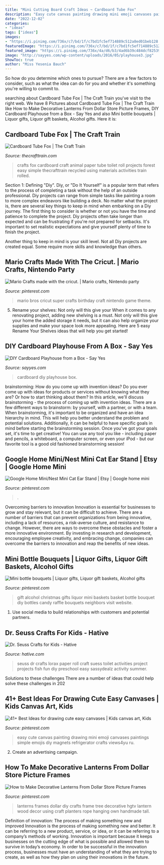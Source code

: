 ```yaml
---
title: "Mini Cutting Board Craft Ideas ~ Cardboard Tube Fox"
description: "Easy cute canvas painting drawing mini emoji canvases paintings simple emojis diy magnets refrigerator crafts views4yu ru"
date: "2022-12-02"
categories:
- "ideas"
tags: ["ideas"]
images:
- "https://i.pinimg.com/736x/c7/bd/1f/c7bd1fc5ef714889c512a8ed01beb128.jpg"
featuredImage: "https://i.pinimg.com/736x/c7/bd/1f/c7bd1fc5ef714889c512a8ed01beb128.jpg"
featured_image: "https://i.pinimg.com/736x/4a/d6/b3/4ad6b39c484dcf82539a6101a161de44.jpg"
image: "http://sayyes.com/wp-content/uploads/2016/05/playhouse3.jpg"
ShowToc: true
author: "Miss Yesenia Bauch"
---
```



So how do you determine which ones to pursue? There are a few factors to consider, such as what the idea can do for you and whether it's something you're willing to commit to.

	

		
searching about Cardboard Tube Fox | The Craft Train you've visit to the right web. We have 8 Pictures about Cardboard Tube Fox | The Craft Train like How to Make Decorative Lanterns From Dollar Store Picture Frames, DIY Cardboard Playhouse from a Box - Say Yes and also Mini bottle bouquets | Liquor gifts, Liquor gift baskets, Alcohol gifts. Here it is:
		
    
## Cardboard Tube Fox | The Craft Train

<img loading=lazy src="https://www.thecrafttrain.com/wp-content/uploads/2016/08/fox-pin.jpg" onerror="this.onerror=null;this.src='https://tse3.mm.bing.net/th?id=OIP.0hw63MUCWH00N_azxqW7rAHaRo&amp;pid=15.1';" alt="Cardboard Tube Fox | The Craft Train">

_Source: thecrafttrain.com_

>crafts fox cardboard craft animal paper tube toilet roll projects forest easy simple thecrafttrain recycled using materials activities train rolled. 

	

Section 1: Defining "Diy".
Diy, or "Do It Yourself" is a popular term that refers to the process of completing a task without the help of an outside professional. Diy projects can range from simple tasks like painting a room to more complex endeavors like building a deck. No matter what the project is, there are several key things to keep in mind when embarking on a Diy journey.
The first thing to consider is whether or not you have the time and patience to complete the project. Diy projects often take longer than expected and can be frustrating if you're not prepared for setbacks. It's important to set realistic expectations and give yourself plenty of time to finish the project.

Another thing to keep in mind is your skill level. Not all Diy projects are created equal. Some require more skills and knowledge than others.

    
## Mario Crafts Made With The Cricut. | Mario Crafts, Nintendo Party

<img loading=lazy src="https://i.pinimg.com/736x/96/c9/b8/96c9b82d4b5de93ac8e0ccb723daef60--mario-party-mario-bros.jpg" onerror="this.onerror=null;this.src='https://tse3.mm.bing.net/th?id=OIP._qNynZH1HBJsBPXWPDt2LwHaJ3&amp;pid=15.1';" alt="Mario Crafts made with the cricut. | Mario crafts, Nintendo party">

_Source: pinterest.com_

>mario bros cricut super crafts birthday craft nintendo game theme. 

	

5. Rename your shelves: Not only will this give your
When it comes to any renovating project, adding new shelving is a must. Not only will this give your home the added storage it needs, but it can also help organize your supplies and make your space look more appealing. Here are 5 easy Rename Your Shelves ideas that will help you get started!

    
## DIY Cardboard Playhouse From A Box - Say Yes

<img loading=lazy src="http://sayyes.com/wp-content/uploads/2016/05/playhouse3.jpg" onerror="this.onerror=null;this.src='https://tse1.mm.bing.net/th?id=OIP.jmZQgBy66aZELUNDzU1YTwHaKl&amp;pid=15.1';" alt="DIY Cardboard Playhouse from a Box - Say Yes">

_Source: sayyes.com_

>cardboard diy playhouse box. 

	

brainstorming: How do you come up with invention ideas?
Do you ever come up with ideas for products or services without knowing what they are? Or how to start thinking about them? In this article, we'll discuss brainstorming - the process of coming up with invention ideas.
There are a few different ways to brainstorm: by yourself, with a partner, or with a team. When brainstorming, it's important to be organized and have an idea hierarchy in mind. This will help you better understand the problem and potential solutions. Additionally, it can be helpful to have specific goals in mind before starting the brainstorming session. Once you've got your goals set, it's time to get creative! You can use any tool you like - including paper and pencils, a whiteboard, a computer screen, or even your iPod - but our favorite tool is a good old fashioned brainstorming session!

    
## Google Home Mini/Nest Mini Cat Ear Stand | Etsy | Google Home Mini

<img loading=lazy src="https://i.pinimg.com/736x/4a/d6/b3/4ad6b39c484dcf82539a6101a161de44.jpg" onerror="this.onerror=null;this.src='https://tse2.mm.bing.net/th?id=OIP.ZZQFBWD1BpE1MezHM7tFoAHaJ3&amp;pid=15.1';" alt="Google Home Mini/Nest Mini Cat Ear Stand | Etsy | Google home mini">

_Source: pinterest.com_

>. 

	

Overcoming barriers to innovation
Innovation is essential for businesses to grow and stay relevant, but it can be difficult to achieve. There are a number of barriers that can prevent organizations from being innovative, including a lack of resources, a risk-averse culture, and resistance to change.
However, there are ways to overcome these obstacles and foster a more innovative environment. By investing in research and development, encouraging employee creativity, and embracing change, companies can overcome the barriers to innovation and reap the benefits of new ideas.

    
## Mini Bottle Bouquets | Liquor Gifts, Liquor Gift Baskets, Alcohol Gifts

<img loading=lazy src="https://i.pinimg.com/736x/c7/bd/1f/c7bd1fc5ef714889c512a8ed01beb128.jpg" onerror="this.onerror=null;this.src='https://tse3.mm.bing.net/th?id=OIP.Yfdt4dNfPfaxp8bjh0RhngHaJ3&amp;pid=15.1';" alt="Mini bottle bouquets | Liquor gifts, Liquor gift baskets, Alcohol gifts">

_Source: pinterest.com_

>gift alcohol christmas gifts liquor mini baskets basket bottle bouquet diy bottles candy raffle bouquets neighbors visit website. 

	

1. Use social media to build relationships with customers and potential partners.

    
## Dr. Seuss Crafts For Kids - Hative

<img loading=lazy src="https://hative.com/wp-content/uploads/2015/02/dr-seuss-crafts/6-dr-seuss-crafts.jpg" onerror="this.onerror=null;this.src='https://tse2.mm.bing.net/th?id=OIP.7TrwoTm7r1NVi-VjS1p3VwHaS_&amp;pid=15.1';" alt="Dr. Seuss Crafts for Kids - Hative">

_Source: hative.com_

>seuss dr crafts lorax paper roll craft suess toilet activities project projects fish fun diy preschool easy sassydealz activity summer. 

	

Solutions to these challenges
There are a number of ideas that could help solve these challenges in 202
    
## 41+ Best Ideas For Drawing Cute Easy Canvases | Kids Canvas Art, Kids

<img loading=lazy src="https://i.pinimg.com/736x/08/8d/b5/088db5e76044a85c705aa763c6bdecce.jpg" onerror="this.onerror=null;this.src='https://tse3.mm.bing.net/th?id=OIP.lrztVPvdWBiFjL2U_gCDTQAAAA&amp;pid=15.1';" alt="41+ Best Ideas for drawing cute easy canvases | Kids canvas art, Kids">

_Source: pinterest.com_

>easy cute canvas painting drawing mini emoji canvases paintings simple emojis diy magnets refrigerator crafts views4yu ru. 

	

2. Create an advertising campaign.

    
## How To Make Decorative Lanterns From Dollar Store Picture Frames

<img loading=lazy src="https://i.pinimg.com/736x/57/66/91/576691f6c58a4be68cc6be906e5c2235.jpg" onerror="this.onerror=null;this.src='https://tse1.mm.bing.net/th?id=OIP.1pHUmbo6yMiQoHg_WAOOcAHaLH&amp;pid=15.1';" alt="How to Make Decorative Lanterns From Dollar Store Picture Frames">

_Source: pinterest.com_

>lanterns frames dollar diy crafts frame tree decorative hgtv lantern wood decor using craft planters rope hanging own handmade tall. 

	

Definition of innovation: The process of making something new and improved
Innovation is the process of making something new and better. It can be referring to a new product, service, or idea, or it can be referring to a company’s methods of working. Innovation is important because it keeps businesses on the cutting edge of what is possible and allowed them to survive in today’s economy. In order to be successful in the innovation process, businesses must have an understanding of what they are trying to create, as well as how they plan on using their innovations in the future.

